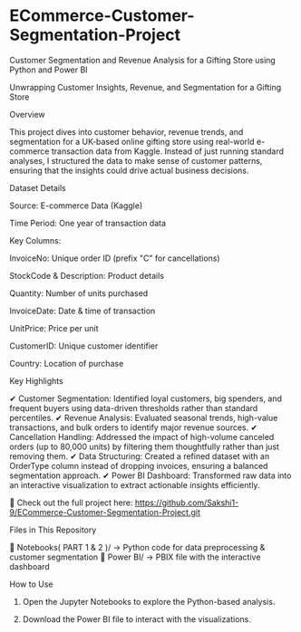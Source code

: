 # ECommerce-Customer-Segmentation-Project
Customer Segmentation and Revenue Analysis for a Gifting Store using Python and Power BI

Unwrapping Customer Insights, Revenue, and Segmentation for a Gifting Store

Overview

This project dives into customer behavior, revenue trends, and segmentation for a UK-based online gifting store using real-world e-commerce transaction data from Kaggle. Instead of just running standard analyses, I structured the data to make sense of customer patterns, ensuring that the insights could drive actual business decisions.

Dataset Details

Source: E-commerce Data (Kaggle)

Time Period: One year of transaction data

Key Columns:

InvoiceNo: Unique order ID (prefix "C" for cancellations)

StockCode & Description: Product details

Quantity: Number of units purchased

InvoiceDate: Date & time of transaction

UnitPrice: Price per unit

CustomerID: Unique customer identifier

Country: Location of purchase

Key Highlights

✔ Customer Segmentation: Identified loyal customers, big spenders, and frequent buyers using data-driven thresholds rather than standard percentiles.
✔ Revenue Analysis: Evaluated seasonal trends, high-value transactions, and bulk orders to identify major revenue sources.
✔ Cancellation Handling: Addressed the impact of high-volume canceled orders (up to 80,000 units) by filtering them thoughtfully rather than just removing them.
✔ Data Structuring: Created a refined dataset with an OrderType column instead of dropping invoices, ensuring a balanced segmentation approach.
✔ Power BI Dashboard: Transformed raw data into an interactive visualization to extract actionable insights efficiently.

📌 Check out the full project here: https://github.com/Sakshi1-9/ECommerce-Customer-Segmentation-Project.git

Files in This Repository

📂 Notebooks( PART 1 & 2 )/ → Python code for data preprocessing & customer segmentation
📂 Power BI/ → PBIX file with the interactive dashboard

How to Use

1. Open the Jupyter Notebooks to explore the Python-based analysis.


2. Download the Power BI file to interact with the visualizations.
